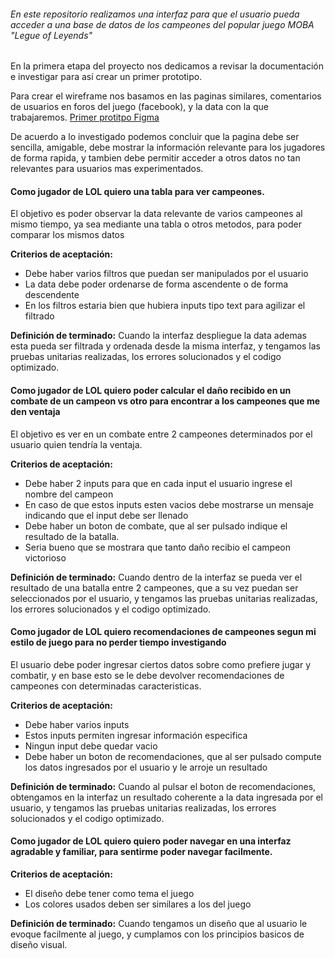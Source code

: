 ###### En este repositorio realizamos una interfaz para que el usuario pueda acceder a una base de datos de los campeones del popular juego MOBA "Legue of Leyends"

En la primera etapa del proyecto nos dedicamos a revisar la documentación e investigar para así crear un primer prototipo.

Para crear el wireframe nos basamos en las paginas similares, comentarios de usuarios en foros del juego (facebook), y la data con la que trabajaremos.
[Primer protitpo Figma](https://www.figma.com/file/9WYEj7znzqiSGsiTdSUJXa/Prototipo-legue-Data-lovers-LOL?node-id=0%3A1&t=SEiM0CA6IK0gdcTy-0 "Primer protitpo Figma")

De acuerdo a lo investigado podemos concluir que la pagina debe ser sencilla, amigable, debe mostrar la información relevante para los jugadores de forma rapida, y tambien debe permitir acceder a otros datos no tan relevantes para usuarios mas experimentados.

#### Como jugador de LOL quiero una tabla para ver campeones.
El objetivo es poder observar la data relevante de varios campeones al mismo tiempo, ya sea mediante una tabla o otros metodos, para poder comparar los mismos datos

**Criterios de aceptación:**
- Debe haber varios filtros que puedan ser manipulados por el usuario
- La data debe poder ordenarse de forma ascendente o de forma descendente
- En los filtros estaria bien que hubiera inputs tipo text para agilizar el filtrado

**Definición de terminado:**
Cuando la interfaz despliegue la data ademas esta pueda ser filtrada y ordenada desde la misma interfaz, y tengamos las pruebas unitarias realizadas, los errores solucionados y el codigo optimizado.

#### Como jugador de LOL quiero poder calcular el daño recibido en un combate de un campeon vs otro para encontrar a los campeones que me den ventaja
El objetivo es ver en un combate entre 2 campeones determinados por el usuario quien tendría la ventaja.

**Criterios de aceptación:**
- Debe haber 2 inputs para que en cada input el usuario ingrese el nombre del campeon
- En caso de que estos inputs esten vacios debe mostrarse un mensaje indicando que el input debe ser llenado
- Debe haber un boton de combate, que al ser pulsado indique el resultado de la batalla.
- Seria bueno que se mostrara que tanto daño recibio el campeon victorioso

**Definición de terminado:**
Cuando dentro de la interfaz se pueda ver el resultado de una batalla entre 2 campeones, que a su vez puedan ser seleccionados por el usuario, y tengamos las pruebas unitarias realizadas, los errores solucionados y el codigo optimizado.

#### Como jugador de LOL quiero recomendaciones de campeones segun mi estilo de juego para no perder tiempo investigando
El usuario debe poder ingresar ciertos datos sobre como prefiere jugar y combatir, y en base esto se le debe devolver recomendaciones de campeones con determinadas caracteristicas.

**Criterios de aceptación:**
- Debe haber varios inputs
- Estos inputs permiten ingresar información especifica
- Ningun input debe quedar vacio
- Debe haber un boton de recomendaciones, que al ser pulsado compute los datos ingresados por el usuario y le arroje un resultado

**Definición de terminado:**
Cuando al pulsar el boton de recomendaciones, obtengamos en la interfaz un resultado coherente a la data ingresada por el usuario, y tengamos las pruebas unitarias realizadas, los errores solucionados y el codigo optimizado.


#### Como jugador de LOL quiero quiero poder navegar en una interfaz agradable y familiar, para sentirme poder navegar facilmente.

**Criterios de aceptación:**
- El diseño debe tener como tema el juego
- Los colores usados deben ser similares a los del juego

**Definición de terminado:**
Cuando tengamos un diseño que al usuario le evoque facilmente al juego, y cumplamos con los principios basicos de diseño visual.
